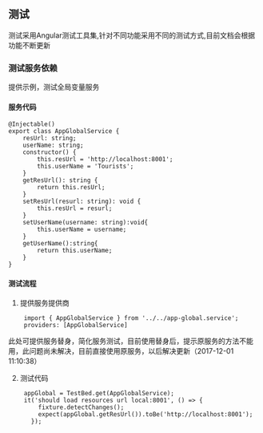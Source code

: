 ## 测试

测试采用Angular测试工具集,针对不同功能采用不同的测试方式,目前文档会根据功能不断更新

### 测试服务依赖

提供示例，测试全局变量服务

#### 服务代码
	@Injectable()
	export class AppGlobalService {
	    resUrl: string;
	    userName: string;
	    constructor() {
	        this.resUrl = 'http://localhost:8001';
	        this.userName = 'Tourists';
	    }
	    getResUrl(): string {
	        return this.resUrl;
	    }
	    setResUrl(resurl: string): void {
	        this.resUrl = resurl;
	    }
	    setUserName(username: string):void{
	        this.userName = username;
	    }
	    getUserName():string{
	        return this.userName;
	    }
	}

#### 测试流程

1. 提供服务提供商

		import { AppGlobalService } from '../../app-global.service';
		providers: [AppGlobalService]

此处可提供服务替身，简化服务测试，目前使用替身后，提示原服务的方法不能用，此问题尚未解决，目前直接使用原服务，以后解决更新（2017-12-01 11:10:38）

2. 测试代码

		appGlobal = TestBed.get(AppGlobalService);
		it('should load resources url local:8001', () => {
		    fixture.detectChanges();
		    expect(appGlobal.getResUrl()).toBe('http://localhost:8001');
		  });
